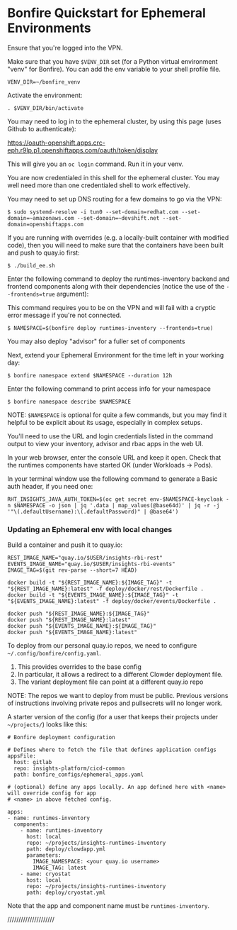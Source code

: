 # Bonfire Quickstart for Ephemeral Environments

Ensure that you're logged into the VPN.

Make sure that you have `$VENV_DIR` set (for a Python virtual environment "venv" for Bonfire).
You can add the env variable to your shell profile file.

```
VENV_DIR=~/bonfire_venv
```

Activate the environment:

```
. $VENV_DIR/bin/activate
```

You may need to log in to the ephemeral cluster, by using this page (uses Github to authenticate):

https://oauth-openshift.apps.crc-eph.r9lp.p1.openshiftapps.com/oauth/token/display

This will give you an `oc login` command. Run it in your venv.

You are now credentialed in this shell for the ephemeral cluster.
You may well need more than one credentialed shell to work effectively.

You may need to set up DNS routing for a few domains to go via the VPN:

```
$ sudo systemd-resolve -i tun0 --set-domain=redhat.com --set-domain=~amazonaws.com --set-domain=~devshift.net --set-domain=openshiftapps.com
```

If you are running with overrides (e.g. a locally-built container with modified code), then you will need to make sure that the containers have been built and push to quay.io first:

```
$ ./build_ee.sh
```

Enter the following command to deploy the runtimes-inventory backend and frontend components along with their dependencies (notice the use of the `--frontends=true` argument):

This command requires you to be on the VPN and will fail with a cryptic error message if you're not connected.

```
$ NAMESPACE=$(bonfire deploy runtimes-inventory --frontends=true)
```

You may also deploy "advisor" for a fuller set of components

Next, extend your Ephemeral Environment for the time left in your working day:

```
$ bonfire namespace extend $NAMESPACE --duration 12h
```

Enter the following command to print access info for your namespace

```
$ bonfire namespace describe $NAMESPACE
```

NOTE: `$NAMESPACE` is optional for quite a few commands, but you may find it helpful to be explicit about its usage, especially in complex setups.

You'll need to use the URL and login credentials listed in the command output to view your inventory, advisor and rbac apps in the web UI.

In your web browser, enter the console URL and keep it open. Check that the runtimes components have started OK (under Workloads -> Pods).

In your terminal window use the following command to generate a Basic auth header, if you need one:

```
RHT_INSIGHTS_JAVA_AUTH_TOKEN=$(oc get secret env-$NAMESPACE-keycloak -n $NAMESPACE -o json | jq '.data | map_values(@base64d)' | jq -r -j '"\(.defaultUsername):\(.defaultPassword)" | @base64')
```

### Updating an Ephemeral env with local changes

Build a container and push it to quay.io:

```
REST_IMAGE_NAME="quay.io/$USER/insights-rbi-rest"
EVENTS_IMAGE_NAME="quay.io/$USER/insights-rbi-events"
IMAGE_TAG=$(git rev-parse --short=7 HEAD)

docker build -t "${REST_IMAGE_NAME}:${IMAGE_TAG}" -t "${REST_IMAGE_NAME}:latest" -f deploy/docker/rest/Dockerfile .
docker build -t "${EVENTS_IMAGE_NAME}:${IMAGE_TAG}" -t "${EVENTS_IMAGE_NAME}:latest" -f deploy/docker/events/Dockerfile .

docker push "${REST_IMAGE_NAME}:${IMAGE_TAG}"
docker push "${REST_IMAGE_NAME}:latest"
docker push "${EVENTS_IMAGE_NAME}:${IMAGE_TAG}"
docker push "${EVENTS_IMAGE_NAME}:latest"
```

To deploy from our personal quay.io repos, we need to configure `~/.config/bonfire/config.yaml`.

1. This provides overrides to the base config
2. In particular, it allows a redirect to a different Clowder deployment file.
3. The variant deployment file can point at a different quay.io repo

NOTE: The repos we want to deploy from must be public. Previous versions of instructions involving private repos and pullsecrets will no longer work.

A starter version of the config (for a user that keeps their projects under `~/projects/`) looks like this:

```
# Bonfire deployment configuration

# Defines where to fetch the file that defines application configs
appsFile:
  host: gitlab
  repo: insights-platform/cicd-common
  path: bonfire_configs/ephemeral_apps.yaml

# (optional) define any apps locally. An app defined here with <name> will override config for app
# <name> in above fetched config.

apps:
- name: runtimes-inventory
  components:
    - name: runtimes-inventory
      host: local
      repo: ~/projects/insights-runtimes-inventory
      path: deploy/clowdapp.yml
      parameters:
        IMAGE_NAMESPACE: <your quay.io username>
        IMAGE_TAG: latest
    - name: cryostat
      host: local
      repo: ~/projects/insights-runtimes-inventory
      path: deploy/cryostat.yml
```

Note that the app and component name must be `runtimes-inventory`.

/////////////////////


